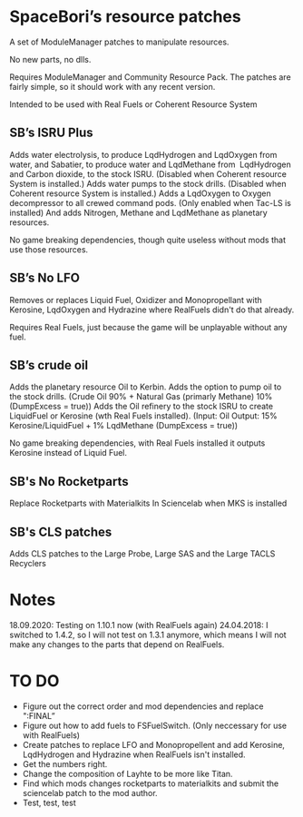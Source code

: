 # SpaceBori’s resource patches

 A set of ModuleManager patches to manipulate resources.

 No new parts, no dlls.

 Requires ModuleManager and Community Resource Pack. The patches are fairly simple, so it should work with any recent version.
 
 Intended to be used with Real Fuels or Coherent Resource System

## SB’s ISRU Plus
 Adds water electrolysis, to produce LqdHydrogen and LqdOxygen from water, and Sabatier, to produce water and LqdMethane from  LqdHydrogen and Carbon dioxide, to the stock ISRU. (Disabled when Coherent resource System is installed.)
 Adds water pumps to the stock drills. (Disabled when Coherent resource System is installed.)
 Adds a LqdOxygen to Oxygen decompressor to all crewed command pods. (Only enabled when Tac-LS is installed)
 And adds Nitrogen, Methane and LqdMethane as planetary resources.

 No game breaking dependencies, though quite useless without mods that use those resources. 

## SB’s No LFO
 Removes or replaces Liquid Fuel, Oxidizer and Monopropellant with Kerosine, LqdOxygen and Hydrazine where RealFuels didn't do that already.

 Requires Real Fuels, just because the game will be unplayable without any fuel.
 
## SB’s crude oil
 Adds the planetary resource Oil to Kerbin. 
 Adds the option to pump oil to the stock drills. (Crude Oil 90% + Natural Gas (primarly Methane) 10% (DumpExcess = true))
 Adds the Oil refinery to the stock ISRU to create LiquidFuel or Kerosine (wth Real Fuels installed). (Input: Oil Output: 15% Kerosine/LiquidFuel + 1% LqdMethane (DumpExcess = true))

 No game breaking dependencies, with Real Fuels installed it outputs Kerosine instead of Liquid Fuel.

## SB's No Rocketparts
 Replace Rocketparts with Materialkits In Sciencelab when MKS is installed
 
## SB's CLS patches
 Adds CLS patches to the Large Probe, Large SAS and the Large TACLS Recyclers

# Notes
 18.09.2020: Testing on 1.10.1 now (with RealFuels again)
 24.04.2018: I switched to 1.4.2, so I will not test on 1.3.1 anymore, which means I will not make any changes to the parts that depend on RealFuels. 
 
# TO DO

 - Figure out the correct order and mod dependencies and replace ":FINAL”
 - Figure out how to add fuels to FSFuelSwitch. (Only neccessary for use with RealFuels)
 - Create patches to replace LFO and Monopropellent and add Kerosine, LqdHydrogen and Hydrazine when RealFuels isn't installed. 
 - Get the numbers right.
 - Change the composition of Layhte to be more like Titan.
 - Find which mods changes rocketparts to materialkits and submit the sciencelab patch to the mod author.
 - Test, test, test

